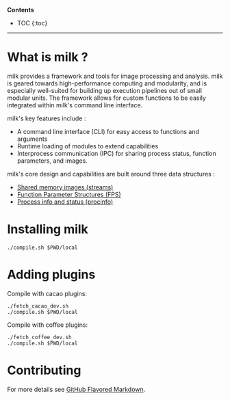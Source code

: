 **Contents**
* TOC
{:toc}

***


# What is milk ?

milk provides a framework and tools for image processing and analysis. milk is geared towards high-performance computing and modularity, and is especially well-suited for building up execution pipelines out of small modular units. The framework allows for custom functions to be easily integrated within milk's command line interface.

milk's key features include :

- A command line interface (CLI) for easy access to functions and arguments
- Runtime loading of modules to extend capabilities
- Interprocess communication (IPC) for sharing process status, function parameters, and images.

milk's core design and capabilities are built around three data structures :

- [Shared memory images (streams)](streams.md)
- [Function Parameter Structures (FPS)](fps.md)
- [Process info and status (procinfo)](procinfo.md)







# Installing milk

    ./compile.sh $PWD/local

# Adding plugins

Compile with cacao plugins:

    ./fetch_cacao_dev.sh
    ./compile.sh $PWD/local

Compile with coffee plugins:

    ./fetch_coffee_dev.sh
    ./compile.sh $PWD/local


# Contributing







For more details see [GitHub Flavored Markdown](https://guides.github.com/features/mastering-markdown/).
